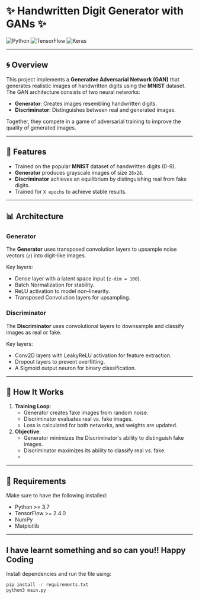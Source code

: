 # ✨ Handwritten Digit Generator with GANs ✨

![Python](https://img.shields.io/badge/Python-3776AB?style=for-the-badge&logo=python&logoColor=white)
![TensorFlow](https://img.shields.io/badge/TensorFlow-FF6F00?style=for-the-badge&logo=tensorflow&logoColor=white)
![Keras](https://img.shields.io/badge/Keras-D00000?style=for-the-badge&logo=keras&logoColor=white)

---

## 🌀 Overview

This project implements a **Generative Adversarial Network (GAN)** that generates realistic images of handwritten digits using the **MNIST** dataset. The GAN architecture consists of two neural networks:

- **Generator**: Creates images resembling handwritten digits.
- **Discriminator**: Distinguishes between real and generated images.

Together, they compete in a game of adversarial training to improve the quality of generated images.

---

## 🎯 Features

- Trained on the popular **MNIST** dataset of handwritten digits (0-9).
- **Generator** produces grayscale images of size `28x28`.
- **Discriminator** achieves an equilibrium by distinguishing real from fake digits.
- Trained for `X epochs` to achieve stable results.

---

## 📊 Architecture

### Generator

The **Generator** uses transposed convolution layers to upsample noise vectors (`z`) into digit-like images.

Key layers:
- Dense layer with a latent space input (`z-dim = 100`).
- Batch Normalization for stability.
- ReLU activation to model non-linearity.
- Transposed Convolution layers for upsampling.

### Discriminator

The **Discriminator** uses convolutional layers to downsample and classify images as real or fake.

Key layers:
- Conv2D layers with LeakyReLU activation for feature extraction.
- Dropout layers to prevent overfitting.
- A Sigmoid output neuron for binary classification.

---

## 🔧 How It Works

1. **Training Loop**:
    - Generator creates fake images from random noise.
    - Discriminator evaluates real vs. fake images.
    - Loss is calculated for both networks, and weights are updated.
2. **Objective**:
    - Generator minimizes the Discriminator's ability to distinguish fake images.
    - Discriminator maximizes its ability to classify real vs. fake.
    - 
---

## 🔧 Requirements

Make sure to have the following installed:

- Python >= 3.7
- TensorFlow >= 2.4.0
- NumPy
- Matplotlib

---

## I have learnt something and so can you!! Happy Coding

Install dependencies and run the file using:


```bash
pip install -r requirements.txt
python3 main.py





